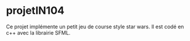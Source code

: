 # projetIN104


Ce projet implémente un petit jeu de course style star wars. Il est codé en c++ avec la librairie SFML.

